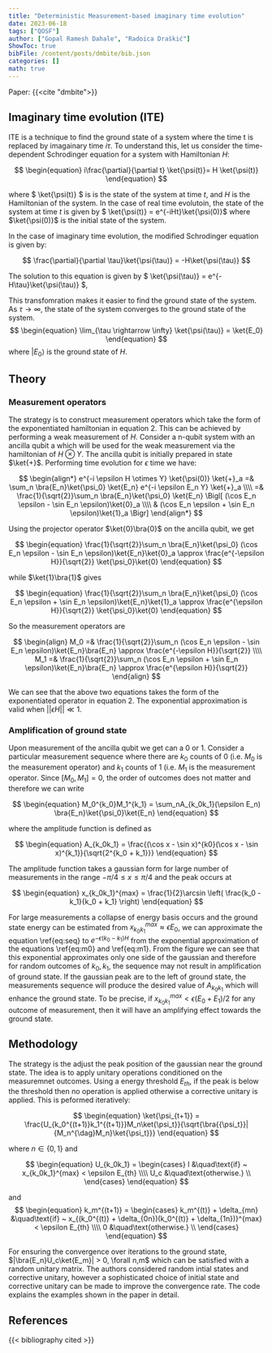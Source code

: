 ```yaml
---
title: "Deterministic Measurement-based imaginary time evolution"
date: 2023-06-18
tags: ["QOSF"]
author: ["Gopal Ramesh Dahale", "Radoica Draškić"]
ShowToc: true
bibFile: /content/posts/dmbite/bib.json
categories: []
math: true
---
```


Paper: {{<cite "dmbite">}}

## Imaginary time evolution (ITE)

ITE is a technique to find the ground state of a system where the time t is replaced by imagainary time $i\tau$. To understand this, let us consider the time-dependent Schrodinger equation for a system with Hamiltonian $H$:

$$
\begin{equation}
    i\frac{\partial}{\partial t} \ket{\psi(t)}= H \ket{\psi(t)}
\end{equation}
$$

where $ \ket{\psi(t)} $ is is the state of the system at time $t$, and $H$ is the Hamiltonian of the system. In the case of real time evolutoin, the state of the system at time $t$ is given by $ \ket{\psi(t)} = e^{-iHt}\ket{\psi(0)}$ where $\ket{\psi(0)}$ is the initial state of the system.

In the case of imaginary time evolution, the modified Schrodinger equation is given by:

$$ \frac{\partial}{\partial \tau}\ket{\psi(\tau)} = -H\ket{\psi(\tau)} $$

The solution to this equation is given by $ \ket{\psi(\tau)} = e^{-H\tau}\ket{\psi(\tau)} $,

This transfomration makes it easier to find the ground state of the system. As $\tau \rightarrow \infty$, the state of the system converges to the ground state of the system.
$$
\begin{equation}
    \lim_{\tau \rightarrow \infty} \ket{\psi(\tau)} = \ket{E_0}
\end{equation}
$$
where $\vert E_0\rangle$ is the ground state of $H$.

## Theory
### Measurement operators
The strategy is to construct measurement operators which take the form of the exponentiated hamiltonian in equation 2. This can be achieved by performing a weak measurement of $H$. Consider a n-qubit system with an ancilla qubit a which will be used for the weak measurement via the hamiltonian of $H \otimes Y$. The ancilla qubit is initially prepared in state $\ket{+}$. Performing time evolution for $\epsilon$ time we have:

$$
\begin{align*}
e^{-i \epsilon H \otimes Y} \ket{\psi(0)} \ket{+}_a =& \sum_n \bra{E_n}\ket{\psi_0} \ket{E_n} e^{-i \epsilon E_n Y} \ket{+}_a \\\\
=& \frac{1}{\sqrt{2}}\sum_n \bra{E_n}\ket{\psi_0} \ket{E_n} \Bigl[ (\cos E_n \epsilon - \sin E_n \epsilon)\ket{0}_a \\\\
& (\cos E_n \epsilon + \sin E_n \epsilon)\ket{1}_a \Bigr]
\end{align*}
$$

Using the projector operator $\ket{0}\bra{0}$ on the ancilla qubit, we get

$$
\begin{equation}
    \frac{1}{\sqrt{2}}\sum_n \bra{E_n}\ket{\psi_0} (\cos E_n \epsilon - \sin E_n \epsilon)\ket{E_n}\ket{0}_a \approx \frac{e^{-\epsilon H}}{\sqrt{2}} \ket{\psi_0}\ket{0}
\end{equation}
$$

while $\ket{1}\bra{1}$ gives

$$
\begin{equation}
    \frac{1}{\sqrt{2}}\sum_n \bra{E_n}\ket{\psi_0} (\cos E_n \epsilon + \sin E_n \epsilon)\ket{E_n}\ket{1}_a \approx \frac{e^{\epsilon H}}{\sqrt{2}} \ket{\psi_0}\ket{0}
\end{equation}
$$

So the measurement operators are

$$
\begin{align}
    M_0 =& \frac{1}{\sqrt{2}}\sum_n (\cos E_n \epsilon - \sin E_n \epsilon)\ket{E_n}\bra{E_n} \approx \frac{e^{-\epsilon H}}{\sqrt{2}} \\\\
    M_1 =& \frac{1}{\sqrt{2}}\sum_n (\cos E_n \epsilon + \sin E_n \epsilon)\ket{E_n}\bra{E_n} \approx \frac{e^{\epsilon H}}{\sqrt{2}}
\end{align}
$$

We can see that the above two equations takes the form of the exponentiated operator in equation 2. The exponential approximation is valid when $||\epsilon H|| \ll 1$.

### Amplification of ground state

Upon measurement of the ancilla qubit we get can a 0 or 1. Consider a particular measurement sequence where there are $k_0$ counts of 0 (i.e. $M_0$ is the measurement operator) and $k_1$ counts of 1 (i.e. $M_1$ is the measurement operator. Since $[M_0, M_1] = 0$, the order of outcomes does not matter and therefore we can write

$$
\begin{equation}
    M_0^{k_0}M_1^{k_1} = \sum_nA_{k_0k_1}(\epsilon E_n) \bra{E_n}\ket{\psi_0}\ket{E_n}
\end{equation}
$$

where the amplitude function is defined as

$$
\begin{equation}
    A_{k_0k_1} = \frac{(\cos x - \sin x)^{k0}(\cos x - \sin x)^{k_1}}{\sqrt{2^{k_0 + k_1}}}
\end{equation}
$$

The amplitude function takes a gaussian form for large number of measurements in the range $-\pi/4 \leq x \leq \pi/4$ and the peak occurs at

$$
\begin{equation}
    x_{k_0k_1}^{max} = \frac{1}{2}\arcsin \left( \frac{k_0 - k_1}{k_0 + k_1} \right)
\end{equation}
$$

For large measurements a collapse of energy basis occurs and the ground state energy can be estimated from $x_{k_0k_1}^{max} \approx \epsilon E_0$, we can approximate the equation \ref{eq:seq} to $e^{-\epsilon(k_0 - k_1)H}$ from the exponential approximation of the equations \ref{eq:m0} and \ref{eq:m1}. From the figure we can see that this exponential approximates only one side of the gaussian and therefore for random outcomes of $k_0, k_1$, the sequence may not result in amplification of ground state.
If the gaussian peak are to the left of ground state, the measurements sequence will produce the desired value of $A_{k_0k_1}$ which will enhance the ground state. To be precise, if $x_{k_0k_1}^{max} < \epsilon (E_0 + E_1)/2$ for any outcome of measurement, then it will have an amplifying effect towards the ground state.

## Methodology
 The strategy is the adjust the peak position of the gaussian near the ground state. The idea is to apply unitary operations conditioned on the measuremnet outcomes. Using a energy threshold $E_{th}$, if the peak is below the threshold then no operation is applied otherwise a corrective unitary is applied. This is peformed iteratively:

$$
 \begin{equation}
     \ket{\psi_{t+1}} = \frac{U_{k_0^{(t+1)}k_1^{(t+1)}}M_n\ket{\psi_t}}{\sqrt{\bra{{\psi_t}}|{M_n^{\dag}M_n}\ket{\psi_t}}}
 \end{equation}
$$

where $n\in \{0,1\}$ and

$$
\begin{equation}
    U_{k_0k_1} =
     \begin{cases}
       I &\quad\text{if} ~ x_{k_0k_1}^{max} < \epsilon E_{th} \\\\
       U_c &\quad\text{otherwise.} \\
     \end{cases}
\end{equation}
$$

and
$$
\begin{equation}
    k_m^{(t+1)} =
     \begin{cases}
       k_m^{(t)} + \delta_{mn} &\quad\text{if} ~ x_{(k_0^{(t)} + \delta_{0n})(k_0^{(t)}  + \delta_{1n})}^{max} < \epsilon E_{th} \\\\
       0 &\quad\text{otherwise.} \\
     \end{cases}
\end{equation}
$$

For ensuring the convergence over iterations to the ground state, $|\bra{E_n}U_c\ket{E_m}| > 0, \forall n,m$ which can be satisfied with a random unitary matrix. The authors considered random intial states and corrective unitary, however a sophisticated choice of initial state and corrective unitary can be made to improve the convergence rate. The code explains the examples shown in the paper in detail.

## References

{{< bibliography cited >}}